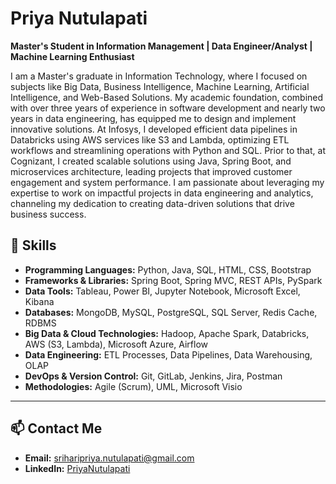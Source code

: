 
# Priya Nutulapati
**Master's Student in Information Management | Data Engineer/Analyst | Machine Learning Enthusiast**

I am a Master's graduate in Information Technology, where I focused on subjects like Big Data, Business Intelligence, Machine Learning, Artificial Intelligence, and Web-Based Solutions. My academic foundation, combined with over three years of experience in software development and nearly two years in data engineering, has equipped me to design and implement innovative solutions. At Infosys, I developed efficient data pipelines in Databricks using AWS services like S3 and Lambda, optimizing ETL workflows and streamlining operations with Python and SQL. Prior to that, at Cognizant, I created scalable solutions using Java, Spring Boot, and microservices architecture, leading projects that improved customer engagement and system performance. I am passionate about leveraging my expertise to work on impactful projects in data engineering and analytics, channeling my dedication to creating data-driven solutions that drive business success.


## 🚀 Skills
- **Programming Languages:** Python, Java, SQL, HTML, CSS, Bootstrap
- **Frameworks & Libraries:** Spring Boot, Spring MVC, REST APIs, PySpark
- **Data Tools:** Tableau, Power BI, Jupyter Notebook, Microsoft Excel, Kibana
- **Databases:** MongoDB, MySQL, PostgreSQL, SQL Server, Redis Cache, RDBMS
- **Big Data & Cloud Technologies:** Hadoop, Apache Spark, Databricks, AWS (S3, Lambda), Microsoft Azure, Airflow
- **Data Engineering:** ETL Processes, Data Pipelines, Data Warehousing, OLAP
- **DevOps & Version Control:** Git, GitLab, Jenkins, Jira, Postman
- **Methodologies:** Agile (Scrum), UML, Microsoft Visio

---

## 📫 Contact Me
- **Email:** sriharipriya.nutulapati@gmail.com
- **LinkedIn:** [PriyaNutulapati](https://www.linkedin.com/in/priya-nutulapati/)


